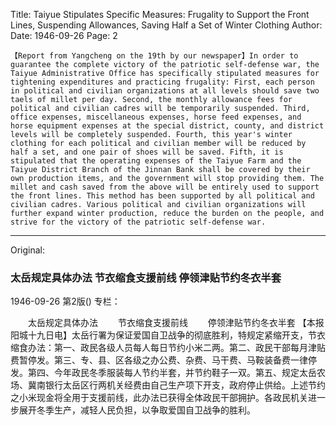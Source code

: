 Title: Taiyue Stipulates Specific Measures: Frugality to Support the Front Lines, Suspending Allowances, Saving Half a Set of Winter Clothing
Author:
Date: 1946-09-26
Page: 2

    【Report from Yangcheng on the 19th by our newspaper】In order to guarantee the complete victory of the patriotic self-defense war, the Taiyue Administrative Office has specifically stipulated measures for tightening expenditures and practicing frugality: First, each person in political and civilian organizations at all levels should save two taels of millet per day. Second, the monthly allowance fees for political and civilian cadres will be temporarily suspended. Third, office expenses, miscellaneous expenses, horse feed expenses, and horse equipment expenses at the special district, county, and district levels will be completely suspended. Fourth, this year's winter clothing for each political and civilian member will be reduced by half a set, and one pair of shoes will be saved. Fifth, it is stipulated that the operating expenses of the Taiyue Farm and the Taiyue District Branch of the Jinnan Bank shall be covered by their own production items, and the government will stop providing them. The millet and cash saved from the above will be entirely used to support the front lines. This method has been supported by all political and civilian cadres. Various political and civilian organizations will further expand winter production, reduce the burden on the people, and strive for the victory of the patriotic self-defense war.



<hr /> 

Original: 


### 太岳规定具体办法  节衣缩食支援前线  停领津贴节约冬衣半套

1946-09-26
第2版()
专栏：

　　太岳规定具体办法
　　节衣缩食支援前线
　　停领津贴节约冬衣半套
    【本报阳城十九日电】太岳行署为保证爱国自卫战争的彻底胜利，特规定紧缩开支，节衣缩食办法：第一、政民各级人员每人每日节约小米二两。第二、政民干部每月津贴费暂停发。第三、专、县、区各级之办公费、杂费、马干费、马鞍装备费一律停发。第四、今年政民冬季服装每人节约半套，并节约鞋子一双。第五、规定太岳农场、冀南银行太岳区行两机关经费由自己生产项下开支，政府停止供给。上述节约之小米现金将全用于支援前线，此办法已获得全体政民干部拥护。各政民机关进一步展开冬季生产，减轻人民负担，以争取爱国自卫战争的胜利。

